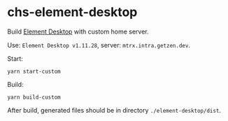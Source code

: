 # chs-element-desktop

Build [Element Desktop](https://github.com/vector-im/element-desktop) with custom home server.

Use: `Element Desktop v1.11.28`, server: `mtrx.intra.getzen.dev`.

Start:
```
yarn start-custom
```

Build:
```
yarn build-custom
```

After build, generated files should be in directory `./element-desktop/dist`.